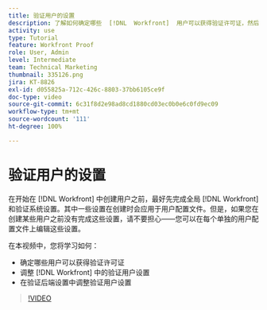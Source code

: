 ```yaml
---
title: 验证用户的设置
description: 了解如何确定哪些  [!DNL  Workfront]  用户可以获得验证许可证，然后调整  [!DNL Workfront]  和后端设置中的用户设置。
activity: use
type: Tutorial
feature: Workfront Proof
role: User, Admin
level: Intermediate
team: Technical Marketing
thumbnail: 335126.png
jira: KT-8826
exl-id: d055825a-712c-426c-8803-37bb6105ce9f
doc-type: video
source-git-commit: 6c31f8d2e98ad8cd1880cd03ec0b0e6c0fd9ec09
workflow-type: tm+mt
source-wordcount: '111'
ht-degree: 100%

---
```


# 验证用户的设置

在开始在 [!DNL  Workfront] 中创建用户之前，最好先完成全局 [!DNL Workfront] 和验证系统设置。其中一些设置在创建时会应用于用户配置文件。但是，如果您在创建某些用户之前没有完成这些设置，请不要担心——您可以在每个单独的用户配置文件上编辑这些设置。


在本视频中，您将学习如何：

* 确定哪些用户可以获得验证许可证
* 调整 [!DNL  Workfront] 中的验证用户设置
* 在验证后端设置中调整验证用户设置

>[!VIDEO](https://video.tv.adobe.com/v/335126/?quality=12&learn=on)

<!--
Lean More URLs
-->
